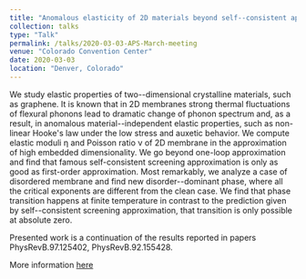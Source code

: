 ```yaml
---
title: "Anomalous elasticity of 2D materials beyond self--consistent approximation"
collection: talks
type: "Talk"
permalink: /talks/2020-03-03-APS-March-meeting
venue: "Colorado Convention Center"
date: 2020-03-03
location: "Denver, Colorado"
---
```


We study elastic properties of two--dimensional crystalline materials, such as graphene. It is known that in 2D membranes strong thermal fluctuations of flexural phonons lead to dramatic change of phonon spectrum and, as a result, in anomalous material--independent elastic properties, such as non-linear Hooke's law under the low stress and auxetic behavior.
We compute elastic moduli η and Poisson ratio ν of 2D membrane in the approximation of high embedded dimensionality. We go beyond one-loop approximation and find that famous self-consistent screening approximation is only as good as first-order approximation.
Most remarkably, we analyze a case of disordered membrane and find new disorder--dominant phase, where all the critical exponents are different from the clean case. We find that phase transition happens at finite temperature in contrast to the prediction given by self--consistent screening approximation, that transition is only possible at absolute zero.

Presented work is a continuation of the results reported in papers PhysRevB.97.125402, PhysRevB.92.155428.

More information [here](https://meetings.aps.org/Meeting/MAR20/Session/J44.3)